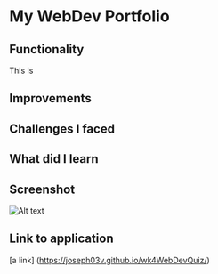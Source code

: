 # My WebDev Portfolio

## Functionality
This is 

## Improvements

## Challenges I faced


## What did I learn

## Screenshot 
![Alt text](<./images/Screenshot 2023-10-16 180040.png>)

## Link to application
[a link] (https://joseph03v.github.io/wk4WebDevQuiz/)